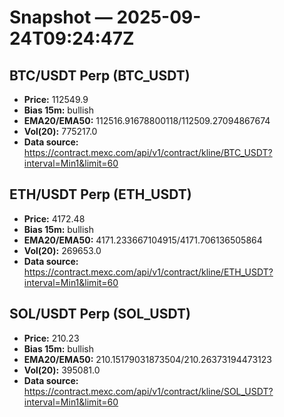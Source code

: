 # Snapshot — 2025-09-24T09:24:47Z

## BTC/USDT Perp (BTC_USDT)
- **Price:** 112549.9
- **Bias 15m:** bullish
- **EMA20/EMA50:** 112516.91678800118/112509.27094867674
- **Vol(20):** 775217.0
- **Data source:** https://contract.mexc.com/api/v1/contract/kline/BTC_USDT?interval=Min1&limit=60

## ETH/USDT Perp (ETH_USDT)
- **Price:** 4172.48
- **Bias 15m:** bullish
- **EMA20/EMA50:** 4171.233667104915/4171.706136505864
- **Vol(20):** 269653.0
- **Data source:** https://contract.mexc.com/api/v1/contract/kline/ETH_USDT?interval=Min1&limit=60

## SOL/USDT Perp (SOL_USDT)
- **Price:** 210.23
- **Bias 15m:** bullish
- **EMA20/EMA50:** 210.15179031873504/210.26373194473123
- **Vol(20):** 395081.0
- **Data source:** https://contract.mexc.com/api/v1/contract/kline/SOL_USDT?interval=Min1&limit=60
